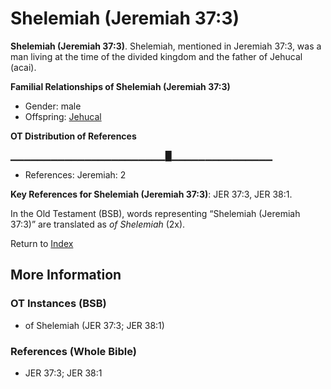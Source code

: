 # Shelemiah (Jeremiah 37:3)
**Shelemiah (Jeremiah 37:3)**. 
Shelemiah, mentioned in Jeremiah 37:3, was a man living at the time of the divided kingdom and the father of Jehucal (acai). 




**Familial Relationships of Shelemiah (Jeremiah 37:3)**


* Gender: male
* Offspring: [Jehucal](Jehucal.md)


**OT Distribution of References**

▁▁▁▁▁▁▁▁▁▁▁▁▁▁▁▁▁▁▁▁▁▁▁█▁▁▁▁▁▁▁▁▁▁▁▁▁▁▁
* References: Jeremiah: 2



**Key References for Shelemiah (Jeremiah 37:3)**: 
JER 37:3, JER 38:1. 


In the Old Testament (BSB), words representing “Shelemiah (Jeremiah 37:3)” are translated as 
*of Shelemiah* (2x). 




Return to [Index](00-Index.md)

## More Information

### OT Instances (BSB)

* of Shelemiah (JER 37:3; JER 38:1)



### References (Whole Bible)

* JER 37:3; JER 38:1



